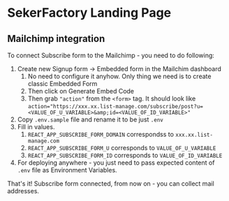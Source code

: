 # SekerFactory Landing Page

## Mailchimp integration
To connect Subscribe form to the Mailchimp - you need to do following:

1. Create new Signup form -> Embedded form in the Mailchim dashboard
   1. No need to configure it anyhow. Only thing we need is to create classic Embedded Form
   2. Then click on Generate Embed Code
   3. Then grab `"action"` from the `<form>` tag. It should look like `action="https://xxx.xx.list-manage.com/subscribe/post?u=<VALUE_OF_U_VARIABLE>&amp;id=<VALUE_OF_ID_VARIABLE>"`
2. Copy `.env.sample` file and rename it to be just `.env`
3. Fill in values. 
   1.  `REACT_APP_SUBSCRIBE_FORM_DOMAIN` correspondss to `xxx.xx.list-manage.com`
   2.  `REACT_APP_SUBSCRIBE_FORM_U` corresponds to `VALUE_OF_U_VARIABLE`
   3.  `REACT_APP_SUBSCRIBE_FORM_ID` corresponds to `VALUE_OF_ID_VARIABLE`
4. For deploying anywhere - you just need to pass expected content of `.env` file as Environment Variables.

That's it!
Subscribe form connected, from now on - you can collect mail addresses.